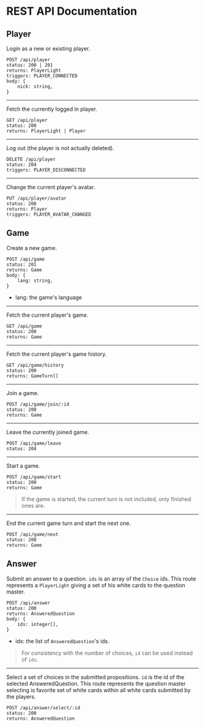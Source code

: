 # REST API Documentation

## Player

Login as a new or existing player.

```
POST /api/player
status: 200 | 201
returns: PlayerLight
triggers: PLAYER_CONNECTED
body: {
    nick: string,
}
```

***

Fetch the currently logged in player.

```
GET /api/player
status: 200
returns: PlayerLight | Player
```

***

Log out (the player is not actually deleted).

```
DELETE /api/player
status: 204
triggers: PLAYER_DISCONNECTED
```

***

Change the current player's avatar.

```
PUT /api/player/avatar
status: 200
returns: Player
triggers: PLAYER_AVATAR_CHANGED
```

## Game

Create a new game.

```
POST /api/game
status: 201
returns: Game
body: {
    lang: string,
}
```

- lang: the game's language

***

Fetch the current player's game.

```
GET /api/game
status: 200
returns: Game
```

***

Fetch the current player's game history.

```
GET /api/game/history
status: 200
returns: GameTurn[]
```

***

Join a game.

```
POST /api/game/join/:id
status: 200
returns: Game
```

***

Leave the currently joined game.

```
POST /api/game/leave
status: 204
```

***

Start a game.

```
POST /api/game/start
status: 200
returns: Game
```

> If the game is started, the current turn is not included, only finished ones
> are.

***

End the current game turn and start the next one.

```
POST /api/game/next
status: 200
returns: Game
```

## Answer

Submit an answer to a question. `ids` is an array of the `Choice` ids.
This route represents a `PlayerLight` giving a set of his white cards to the question master.

```
POST /api/answer
status: 200
returns: AnsweredQuestion
body: {
    ids: integer[],
}
```

- ids: the list of `AnsweredQuestion`'s ids.

> For consistency with the number of choices, `id` can be used instead of `ids`.

***

Select a set of choices in the submitted propositions. `id` is the id of the selected AnsweredQuestion.
This route represents the question master selecting is favorite set of white
cards within all white cards submitted by the players.

```
POST /api/answer/select/:id
status: 200
returns: AnsweredQuestion
```
